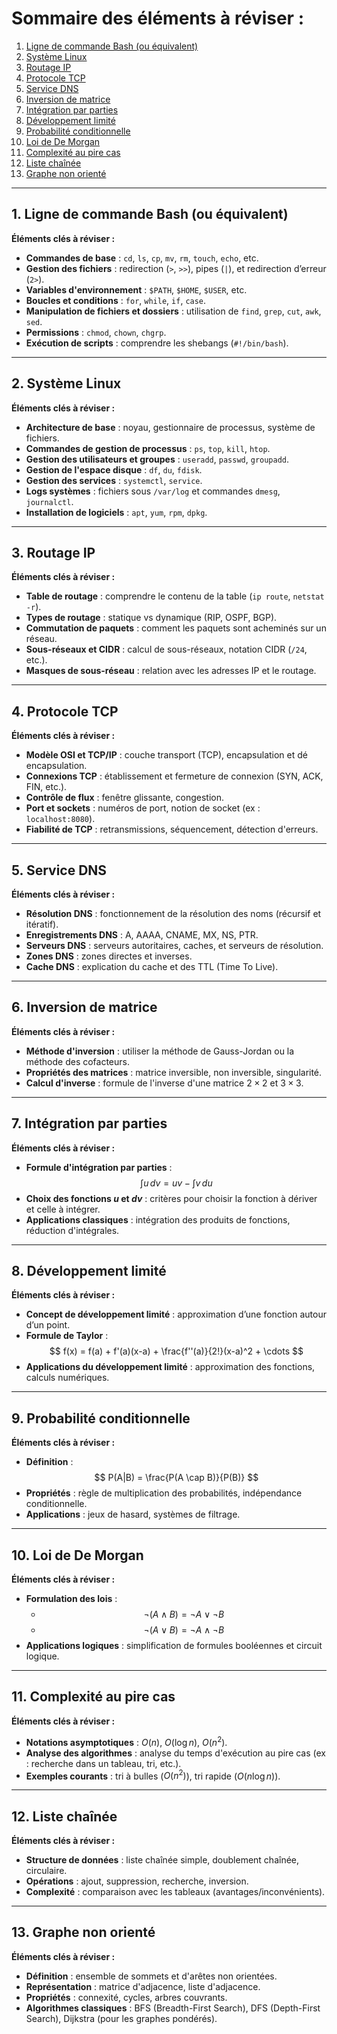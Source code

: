 # Sommaire des éléments à réviser :

1. [Ligne de commande Bash (ou équivalent)](#ligne-de-commande-bash-ou-équivalent)
2. [Système Linux](#système-linux)
3. [Routage IP](#routage-ip)
4. [Protocole TCP](#protocole-tcp)
5. [Service DNS](#service-dns)
6. [Inversion de matrice](#inversion-de-matrice)
7. [Intégration par parties](#intégration-par-parties)
8. [Développement limité](#développement-limitée)
9. [Probabilité conditionnelle](#probabilité-conditionnelle)
10. [Loi de De Morgan](#loi-de-de-morgan)
11. [Complexité au pire cas](#complexité-au-pire-cas)
12. [Liste chaînée](#liste-chaînée)
13. [Graphe non orienté](#graphe-non-orienté)

---

## 1. Ligne de commande Bash (ou équivalent)

**Éléments clés à réviser :**
- **Commandes de base** : `cd`, `ls`, `cp`, `mv`, `rm`, `touch`, `echo`, etc.
- **Gestion des fichiers** : redirection (`>`, `>>`), pipes (`|`), et redirection d’erreur (`2>`).
- **Variables d'environnement** : `$PATH`, `$HOME`, `$USER`, etc.
- **Boucles et conditions** : `for`, `while`, `if`, `case`.
- **Manipulation de fichiers et dossiers** : utilisation de `find`, `grep`, `cut`, `awk`, `sed`.
- **Permissions** : `chmod`, `chown`, `chgrp`.
- **Exécution de scripts** : comprendre les shebangs (`#!/bin/bash`).

---

## 2. Système Linux

**Éléments clés à réviser :**
- **Architecture de base** : noyau, gestionnaire de processus, système de fichiers.
- **Commandes de gestion de processus** : `ps`, `top`, `kill`, `htop`.
- **Gestion des utilisateurs et groupes** : `useradd`, `passwd`, `groupadd`.
- **Gestion de l'espace disque** : `df`, `du`, `fdisk`.
- **Gestion des services** : `systemctl`, `service`.
- **Logs systèmes** : fichiers sous `/var/log` et commandes `dmesg`, `journalctl`.
- **Installation de logiciels** : `apt`, `yum`, `rpm`, `dpkg`.

---

## 3. Routage IP

**Éléments clés à réviser :**
- **Table de routage** : comprendre le contenu de la table (`ip route`, `netstat -r`).
- **Types de routage** : statique vs dynamique (RIP, OSPF, BGP).
- **Commutation de paquets** : comment les paquets sont acheminés sur un réseau.
- **Sous-réseaux et CIDR** : calcul de sous-réseaux, notation CIDR (`/24`, etc.).
- **Masques de sous-réseau** : relation avec les adresses IP et le routage.

---

## 4. Protocole TCP

**Éléments clés à réviser :**
- **Modèle OSI et TCP/IP** : couche transport (TCP), encapsulation et dé encapsulation.
- **Connexions TCP** : établissement et fermeture de connexion (SYN, ACK, FIN, etc.).
- **Contrôle de flux** : fenêtre glissante, congestion.
- **Port et sockets** : numéros de port, notion de socket (ex : `localhost:8080`).
- **Fiabilité de TCP** : retransmissions, séquencement, détection d'erreurs.

---

## 5. Service DNS

**Éléments clés à réviser :**
- **Résolution DNS** : fonctionnement de la résolution des noms (récursif et itératif).
- **Enregistrements DNS** : A, AAAA, CNAME, MX, NS, PTR.
- **Serveurs DNS** : serveurs autoritaires, caches, et serveurs de résolution.
- **Zones DNS** : zones directes et inverses.
- **Cache DNS** : explication du cache et des TTL (Time To Live).

---

## 6. Inversion de matrice

**Éléments clés à réviser :**
- **Méthode d'inversion** : utiliser la méthode de Gauss-Jordan ou la méthode des cofacteurs.
- **Propriétés des matrices** : matrice inversible, non inversible, singularité.
- **Calcul d'inverse** : formule de l'inverse d'une matrice $2 \times 2$ et $3 \times 3$.

---

## 7. Intégration par parties

**Éléments clés à réviser :**
- **Formule d'intégration par parties** : 
  $$
  \int u \, dv = uv - \int v \, du
  $$
- **Choix des fonctions $u$ et $dv$** : critères pour choisir la fonction à dériver et celle à intégrer.
- **Applications classiques** : intégration des produits de fonctions, réduction d'intégrales.

---

## 8. Développement limité

**Éléments clés à réviser :**
- **Concept de développement limité** : approximation d’une fonction autour d’un point.
- **Formule de Taylor** : 
  $$
  f(x) = f(a) + f'(a)(x-a) + \frac{f''(a)}{2!}(x-a)^2 + \cdots
  $$
- **Applications du développement limité** : approximation des fonctions, calculs numériques.

---

## 9. Probabilité conditionnelle

**Éléments clés à réviser :**
- **Définition** : 
  $$
  P(A|B) = \frac{P(A \cap B)}{P(B)}
  $$
- **Propriétés** : règle de multiplication des probabilités, indépendance conditionnelle.
- **Applications** : jeux de hasard, systèmes de filtrage.

---

## 10. Loi de De Morgan

**Éléments clés à réviser :**
- **Formulation des lois** :
  - $$
    \neg (A \land B) = \neg A \lor \neg B
    $$
  - $$
    \neg (A \lor B) = \neg A \land \neg B
    $$
- **Applications logiques** : simplification de formules booléennes et circuit logique.

---

## 11. Complexité au pire cas

**Éléments clés à réviser :**
- **Notations asymptotiques** : $O(n)$, $O(\log n)$, $O(n^2)$.
- **Analyse des algorithmes** : analyse du temps d'exécution au pire cas (ex : recherche dans un tableau, tri, etc.).
- **Exemples courants** : tri à bulles ($O(n^2)$), tri rapide ($O(n \log n)$).

---

## 12. Liste chaînée

**Éléments clés à réviser :**
- **Structure de données** : liste chaînée simple, doublement chaînée, circulaire.
- **Opérations** : ajout, suppression, recherche, inversion.
- **Complexité** : comparaison avec les tableaux (avantages/inconvénients).

---

## 13. Graphe non orienté

**Éléments clés à réviser :**
- **Définition** : ensemble de sommets et d'arêtes non orientées.
- **Représentation** : matrice d'adjacence, liste d'adjacence.
- **Propriétés** : connexité, cycles, arbres couvrants.
- **Algorithmes classiques** : BFS (Breadth-First Search), DFS (Depth-First Search), Dijkstra (pour les graphes pondérés).
